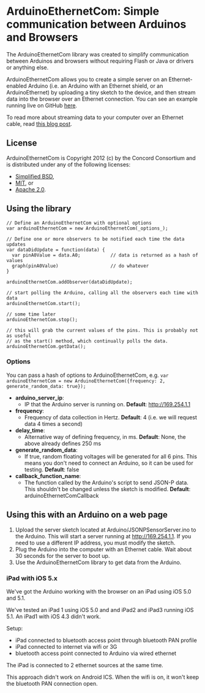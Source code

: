 ArduinoEthernetCom: Simple communication between Arduinos and Browsers
========================================================================

The ArduinoEthernetCom library was created to simplify communication between Arduinos and browsers without requiring
Flash or Java or drivers or anything else.

ArduinoEthernetCom allows you to create a simple server on an Ethernet-enabled Arduino (i.e. an Arduino with an Ethernet
shield, or an ArduinoEthernet) by uploading a tiny sketch to the device, and then stream data into the browser over an
Ethernet connection. You can see an example running live on GitHub [here](http://sfentress.github.com/ArduinoEthernetCom/example.html).

To read more about streaming data to your computer over an Ethernet cable, read [this blog post](http://blog.concord.org/streaming-arduino-data-to-a-browser).

License
-------

ArduinoEthernetCom is Copyright 2012 (c) by the Concord Consortium and is distributed under
any of the following licenses:

- [Simplified BSD](http://www.opensource.org/licenses/BSD-2-Clause),
- [MIT](http://www.opensource.org/licenses/MIT), or
- [Apache 2.0](http://www.opensource.org/licenses/Apache-2.0).

Using the library
-----------------

    // Define an ArduinoEthernetCom with optional options
    var arduinoEthernetCom = new ArduinoEthernetCom(_options_);

    // Define one or more observers to be notified each time the data updates
    var dataDidUpdate = function(data) {
      var pinA0Value = data.A0;           // data is returned as a hash of values
      graph(pinA0Value)                   // do whatever
    }

    arduinoEthernetCom.addObserver(dataDidUpdate);

    // start polling the Arduino, calling all the observers each time with data
    arduinoEthernetCom.start();

    // some time later
    arduinoEthernetCom.stop();

    // this will grab the current values of the pins. This is probably not as useful
    // as the start() method, which continually polls the data.
    arduinoEthernetCom.getData();


### Options

You can pass a hash of options to ArduinoEthernetCom, e.g. `var arduinoEthernetCom = new ArduinoEthernetCom({frequency: 2, generate_random_data: true});`

* **arduino\_server\_ip**:
  * IP that the Arduino server is running on. **Default**: http://169.254.1.1
* **frequency**:
  * Frequency of data collection in Hertz. **Default**: 4 (i.e. we will request data 4 times a second)
* **delay\_time**:
  * Alternative way of defining frequency, in ms. **Default**: None, the above already defines 250 ms
* **generate\_random\_data**:
  * If true, random floating voltages will be generated for all 6 pins. This means you don't need to connect an Arduino, so it can be used for testing. **Default**: false
* **callback_function_name**:
  * The function called by the Arduino's script to send JSON-P data. This shouldn't be changed unless the sketch is modified. **Default**: arduinoEthernetComCallback

Using this with an Arduino on a web page
----------------------------------------

1. Upload the server sketch located at Arduino/JSONPSensorServer.ino to the Arduino. This will start a server running at http://169.254.1.1. If you need to use a different IP address, you must modify the sketch.
2. Plug the Arduino into the computer with an Ethernet cable. Wait about 30 seconds for the server to boot up.
3. Use the ArduinoEthernetCom library to get data from the Arduino.

### iPad with iOS 5.x

We've got the Arduino working with the browser on an iPad using iOS 5.0 and 5.1.

We've tested an iPad 1 using iOS 5.0 and and iPad2 and iPad3 running iOS 5.1. An iPad1 with iOS 4.3 didn't work.

Setup:

- iPad connected to bluetooth access point through bluetooth PAN profile
- iPad connected to internet via wifi or 3G
- bluetooth access point connected to Arduino via wired ethernet

The iPad is connected to 2 ethernet sources at the same time.

This approach didn't work on Android ICS. When the wifi is on, it won't keep the bluetooth PAN connection open.
